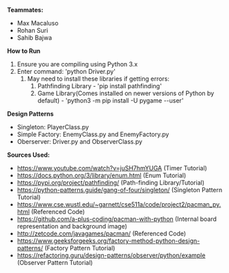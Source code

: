 **Teammates:**
* Max Macaluso
* Rohan Suri
* Sahib Bajwa

**How to Run**
1. Ensure you are compiling using Python 3.x
2. Enter command: 'python Driver.py'
   1. May need to install these libraries if getting errors:
      1. Pathfinding Library - 'pip install pathfinding'
      2. Game Library(Comes installed on newer versions of Python by default) - 'python3 -m pip install -U pygame --user'

**Design Patterns**
* Singleton: PlayerClass.py
* Simple Factory: EnemyClass.py and EnemyFactory.py
* Oberserver: Driver.py and ObserverClass.py

**Sources Used:**
* https://www.youtube.com/watch?v=juSH7hmYUGA (Timer Tutorial)
* https://docs.python.org/3/library/enum.html (Enum Tutorial)
* https://pypi.org/project/pathfinding/ (Path-finding Library/Tutorial)
* https://python-patterns.guide/gang-of-four/singleton/ (Singleton Pattern Tutorial)
* https://www.cse.wustl.edu/~garnett/cse511a/code/project2/pacman_py.html (Referenced Code)
* https://github.com/a-plus-coding/pacman-with-python (Internal board representation and background image)
* http://zetcode.com/javagames/pacman/ (Referenced Code)
* https://www.geeksforgeeks.org/factory-method-python-design-patterns/ (Factory Pattern Tutorial)
* https://refactoring.guru/design-patterns/observer/python/example (Observer Pattern Tutorial)

